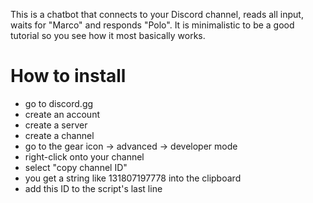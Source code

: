 This is a chatbot that connects to your Discord channel, reads all input, waits for "Marco" and responds "Polo".
It is minimalistic to be a good tutorial so you see how it most basically works.

# How to install
* go to discord.gg
* create an account
* create a server
* create a channel
* go to the gear icon -> advanced -> developer mode
* right-click onto your channel
* select "copy channel ID"
* you get a string like 131807197778 into the clipboard
* add this ID to the script's last line
